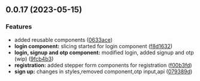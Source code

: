 ## 0.0.17 (2023-05-15)


### Features

* added reusable components ([0633ace](https://gitlab.com/paras205/boilerplate-react/commit/0633aceab1ac71fd12839eca78b7899a4eed6cbb))
* **login component:** slicing started for login component ([f8d1632](https://gitlab.com/paras205/boilerplate-react/commit/f8d163273265dc1dada652904f7cf85a60c8c16e))
* **login, signup and otp component:** modified login, added signup and otp (wip) ([9fcb4b3](https://gitlab.com/paras205/boilerplate-react/commit/9fcb4b32b0c646f71ab088749a63b887740c16f3))
* **registration:** added stepper form components for registration ([f00b3fd](https://gitlab.com/paras205/boilerplate-react/commit/f00b3fd93b4a8e41c082fef6d63ddca36699bd38))
* **sign up:** changes in styles,removed component,otp input,api ([079389d](https://gitlab.com/paras205/boilerplate-react/commit/079389d3d93e597a0be7a35fb0a013cdb751aec7))



